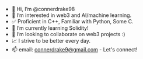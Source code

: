 - 👋 Hi, I’m @connerdrake98
- 👀 I’m interested in web3 and AI/machine learning.
- :white_check_mark: Proficient in C++, Familiar with Python, Some C.
- 🌱 I’m currently learning Solidity!
- :handshake: I’m looking to collaborate on web3 projects :)
- :chart_with_upwards_trend: I strive to be better every day.
- 📫 email: connerdrake9@gmail.com - Let's connect!
